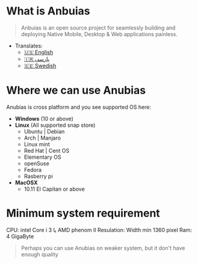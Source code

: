 # What is Anbuias

> Anbuias is an open source project for seamlessly building and deploying Native Mobile, Desktop & Web applications painless.

- Translates:
    - [:us: English](/)
    - [:iran: پارسی](/fa/)
    - [:sweden: Swedish](/sv/)

# Where we can use Anubias


Anubias is cross platform and you see supported OS here: 

- **‌‌Windows** (10 or above)
- **Linux** (All supported snap store)
  - Ubuntu | Debian
  - Arch | Manjaro
  - Linux mint
  - Red Hat | Cent OS
  - Elementary OS
  - openSuse
  - Fedora
  - Rasberry pi
- **MacOSX**
  - 10.11 El Capitan or above

# Minimum system requirement

CPU: intel Core i 3 یا AMD phenom II
Resulation: Width min 1360 pixel 
Ram: 4 GigaByte

> Perhaps you can use Anubias on weaker system, but it don't have enough quality